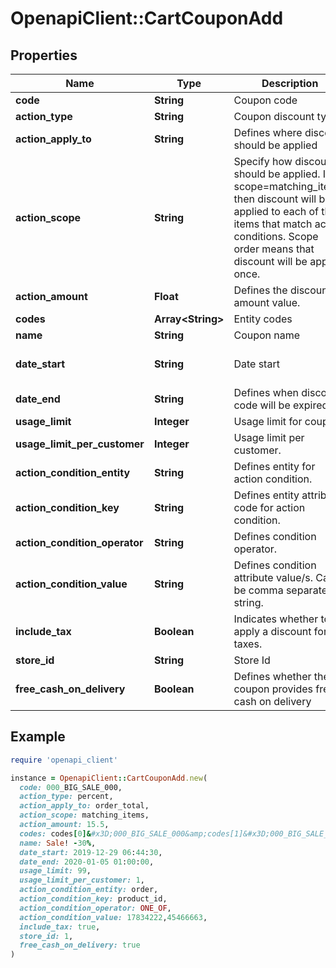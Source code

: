# OpenapiClient::CartCouponAdd

## Properties

| Name | Type | Description | Notes |
| ---- | ---- | ----------- | ----- |
| **code** | **String** | Coupon code |  |
| **action_type** | **String** | Coupon discount type |  |
| **action_apply_to** | **String** | Defines where discount should be applied |  |
| **action_scope** | **String** | Specify how discount should be applied. If scope&#x3D;matching_items, then discount will be applied to each of the items that match action conditions. Scope order means that discount will be applied once. |  |
| **action_amount** | **Float** | Defines the discount amount value. |  |
| **codes** | **Array&lt;String&gt;** | Entity codes | [optional] |
| **name** | **String** | Coupon name | [optional] |
| **date_start** | **String** | Date start | [optional][default to &#39;now&#39;] |
| **date_end** | **String** | Defines when discount code will be expired. | [optional] |
| **usage_limit** | **Integer** | Usage limit for coupon. | [optional] |
| **usage_limit_per_customer** | **Integer** | Usage limit per customer. | [optional] |
| **action_condition_entity** | **String** | Defines entity for action condition. | [optional] |
| **action_condition_key** | **String** | Defines entity attribute code for action condition. | [optional] |
| **action_condition_operator** | **String** | Defines condition operator. | [optional] |
| **action_condition_value** | **String** | Defines condition attribute value/s. Can be comma separated string. | [optional] |
| **include_tax** | **Boolean** | Indicates whether to apply a discount for taxes. | [optional][default to false] |
| **store_id** | **String** | Store Id | [optional] |
| **free_cash_on_delivery** | **Boolean** | Defines whether the coupon provides free cash on delivery | [optional] |

## Example

```ruby
require 'openapi_client'

instance = OpenapiClient::CartCouponAdd.new(
  code: 000_BIG_SALE_000,
  action_type: percent,
  action_apply_to: order_total,
  action_scope: matching_items,
  action_amount: 15.5,
  codes: codes[0]&#x3D;000_BIG_SALE_000&amp;codes[1]&#x3D;000_BIG_SALE_001&amp;codes[2]&#x3D;000_BIG_SALE_002,
  name: Sale! -30%,
  date_start: 2019-12-29 06:44:30,
  date_end: 2020-01-05 01:00:00,
  usage_limit: 99,
  usage_limit_per_customer: 1,
  action_condition_entity: order,
  action_condition_key: product_id,
  action_condition_operator: ONE_OF,
  action_condition_value: 17834222,45466663,
  include_tax: true,
  store_id: 1,
  free_cash_on_delivery: true
)
```

